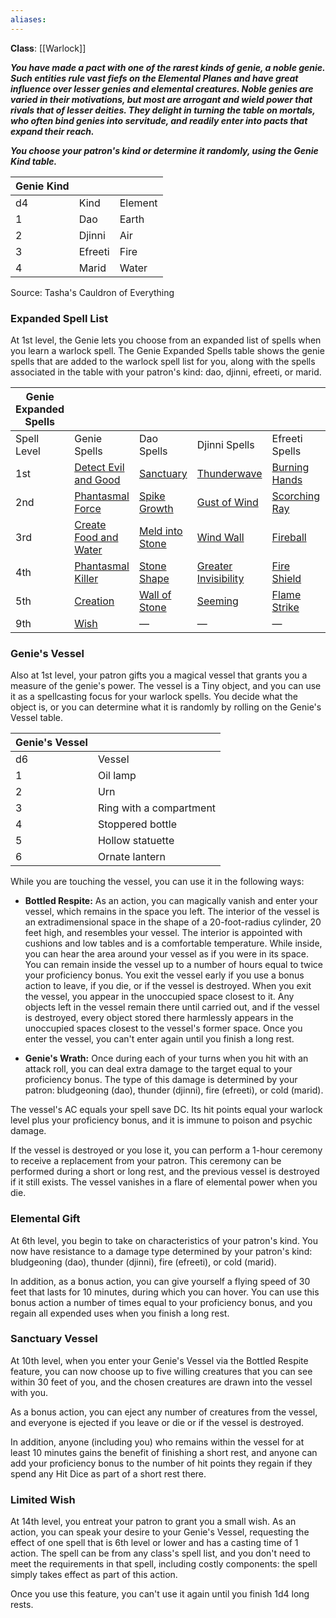 ```yaml
---
aliases:
---
```

**Class**: [[Warlock]] 

**_You have made a pact with one of the rarest kinds of genie, a noble genie. Such entities rule vast fiefs on the Elemental Planes and have great influence over lesser genies and elemental creatures. Noble genies are varied in their motivations, but most are arrogant and wield power that rivals that of lesser deities. They delight in turning the table on mortals, who often bind genies into servitude, and readily enter into pacts that expand their reach._**

**_You choose your patron's kind or determine it randomly, using the Genie Kind table._**

| Genie Kind |         |         |
| ---------- | ------- | ------- |
| d4         | Kind    | Element |
| 1          | Dao     | Earth   |
| 2          | Djinni  | Air     |
| 3          | Efreeti | Fire    |
| 4          | Marid   | Water   |

Source: Tasha's Cauldron of Everything

### Expanded Spell List

At 1st level, the Genie lets you choose from an expanded list of spells when you learn a warlock spell. The Genie Expanded Spells table shows the genie spells that are added to the warlock spell list for you, along with the spells associated in the table with your patron's kind: dao, djinni, efreeti, or marid.

|Genie Expanded Spells|   |   |   |   |   |
|---|---|---|---|---|---|
|Spell Level|Genie Spells|Dao Spells|Djinni Spells|Efreeti Spells|Marid Spells|
|1st|[Detect Evil and Good](http://dnd5e.wikidot.com/spell:detect-evil-and-good)|[Sanctuary](http://dnd5e.wikidot.com/spell:sanctuary)|[Thunderwave](http://dnd5e.wikidot.com/spell:thunderwave)|[Burning Hands](http://dnd5e.wikidot.com/spell:burning-hands)|[Fog Cloud](http://dnd5e.wikidot.com/spell:fog-cloud)|
|2nd|[Phantasmal Force](http://dnd5e.wikidot.com/spell:phantasmal-force)|[Spike Growth](http://dnd5e.wikidot.com/spell:spike-growth)|[Gust of Wind](http://dnd5e.wikidot.com/spell:gust-of-wind)|[Scorching Ray](http://dnd5e.wikidot.com/spell:scorching-ray)|[Blur](http://dnd5e.wikidot.com/spell:blur)|
|3rd|[Create Food and Water](http://dnd5e.wikidot.com/spell:create-food-and-water)|[Meld into Stone](http://dnd5e.wikidot.com/spell:meld-into-stone)|[Wind Wall](http://dnd5e.wikidot.com/spell:wind-wall)|[Fireball](http://dnd5e.wikidot.com/spell:fireball)|[Sleet Storm](http://dnd5e.wikidot.com/spell:sleet-storm)|
|4th|[Phantasmal Killer](http://dnd5e.wikidot.com/spell:phantasmal-killer)|[Stone Shape](http://dnd5e.wikidot.com/spell:stone-shape)|[Greater Invisibility](http://dnd5e.wikidot.com/spell:greater-invisibility)|[Fire Shield](http://dnd5e.wikidot.com/spell:fire-shield)|[Control Water](http://dnd5e.wikidot.com/spell:control-water)|
|5th|[Creation](http://dnd5e.wikidot.com/spell:creation)|[Wall of Stone](http://dnd5e.wikidot.com/spell:wall-of-stone)|[Seeming](http://dnd5e.wikidot.com/spell:seeming)|[Flame Strike](http://dnd5e.wikidot.com/spell:flame-strike)|[Cone of Cold](http://dnd5e.wikidot.com/spell:cone-of-cold)|
|9th|[Wish](http://dnd5e.wikidot.com/spell:wish)|—|—|—|—|

### Genie's Vessel

Also at 1st level, your patron gifts you a magical vessel that grants you a measure of the genie's power. The vessel is a Tiny object, and you can use it as a spellcasting focus for your warlock spells. You decide what the object is, or you can determine what it is randomly by rolling on the Genie's Vessel table.

|Genie's Vessel|   |
|---|---|
|d6|Vessel|
|1|Oil lamp|
|2|Urn|
|3|Ring with a compartment|
|4|Stoppered bottle|
|5|Hollow statuette|
|6|Ornate lantern|

While you are touching the vessel, you can use it in the following ways:

- **Bottled Respite:** As an action, you can magically vanish and enter your vessel, which remains in the space you left. The interior of the vessel is an extradimensional space in the shape of a 20-foot-radius cylinder, 20 feet high, and resembles your vessel. The interior is appointed with cushions and low tables and is a comfortable temperature. While inside, you can hear the area around your vessel as if you were in its space. You can remain inside the vessel up to a number of hours equal to twice your proficiency bonus. You exit the vessel early if you use a bonus action to leave, if you die, or if the vessel is destroyed. When you exit the vessel, you appear in the unoccupied space closest to it. Any objects left in the vessel remain there until carried out, and if the vessel is destroyed, every object stored there harmlessly appears in the unoccupied spaces closest to the vessel's former space. Once you enter the vessel, you can't enter again until you finish a long rest.

- **Genie's Wrath:** Once during each of your turns when you hit with an attack roll, you can deal extra damage to the target equal to your proficiency bonus. The type of this damage is determined by your patron: bludgeoning (dao), thunder (djinni), fire (efreeti), or cold (marid).

The vessel's AC equals your spell save DC. Its hit points equal your warlock level plus your proficiency bonus, and it is immune to poison and psychic damage.

If the vessel is destroyed or you lose it, you can perform a 1-hour ceremony to receive a replacement from your patron. This ceremony can be performed during a short or long rest, and the previous vessel is destroyed if it still exists. The vessel vanishes in a flare of elemental power when you die.

### Elemental Gift

At 6th level, you begin to take on characteristics of your patron's kind. You now have resistance to a damage type determined by your patron's kind: bludgeoning (dao), thunder (djinni), fire (efreeti), or cold (marid).

In addition, as a bonus action, you can give yourself a flying speed of 30 feet that lasts for 10 minutes, during which you can hover. You can use this bonus action a number of times equal to your proficiency bonus, and you regain all expended uses when you finish a long rest.

### Sanctuary Vessel

At 10th level, when you enter your Genie's Vessel via the Bottled Respite feature, you can now choose up to five willing creatures that you can see within 30 feet of you, and the chosen creatures are drawn into the vessel with you.

As a bonus action, you can eject any number of creatures from the vessel, and everyone is ejected if you leave or die or if the vessel is destroyed.

In addition, anyone (including you) who remains within the vessel for at least 10 minutes gains the benefit of finishing a short rest, and anyone can add your proficiency bonus to the number of hit points they regain if they spend any Hit Dice as part of a short rest there.

### Limited Wish

At 14th level, you entreat your patron to grant you a small wish. As an action, you can speak your desire to your Genie's Vessel, requesting the effect of one spell that is 6th level or lower and has a casting time of 1 action. The spell can be from any class's spell list, and you don't need to meet the requirements in that spell, including costly components: the spell simply takes effect as part of this action.

Once you use this feature, you can't use it again until you finish 1d4 long rests.